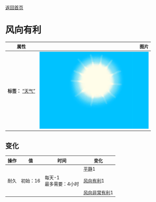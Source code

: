 [返回首页](index.md)  
# 风向有利  
>   
  
  属性  |   图片   
 ----  |  ----:   
 **标签：**	[“天气”](tag_Weather.md)  |  ![](Sprite/WeatherClear_0.png)   
  
## 变化  
操作  |  值  |  时间  |  变化  
----  |  ----  |  ----  |  ----  
耐久  |  初始：16  |  每天-1<br>最多需要：4小时  |  [平静](OpenSea_Calm.md)1 <br><br>[风向有利](OpenSea_Favourable.md)1 <br><br>[风向非常有利](OpenSea_VeryFavourable.md)1   
